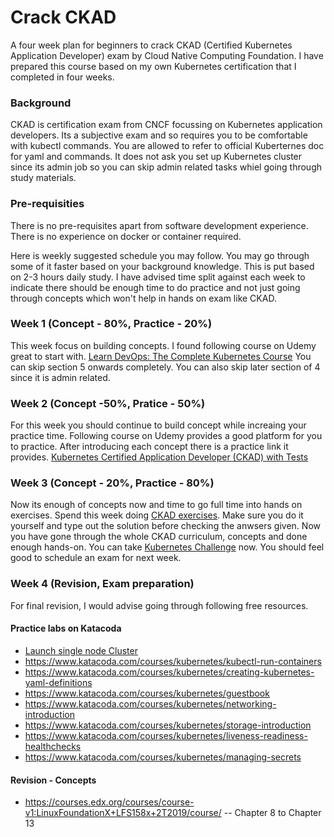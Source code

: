 # Crack CKAD
A four week plan for beginners to crack CKAD (Certified Kubernetes Application Developer) exam by Cloud Native Computing Foundation.
I have prepared this course based on my own Kubernetes certification that I completed in four weeks. 

### Background

CKAD is certification exam from CNCF focussing on Kubernetes application developers. Its a subjective exam and so requires you to be comfortable with kubectl commands. You are allowed to refer to official Kuberternes doc for yaml and commands. It does not ask you set up Kubernetes cluster since its admin job so you can skip admin related tasks whiel going through study materials.  

### Pre-requisities

There is no pre-requisites apart from software development experience. 
There is no experience on docker or container required.

Here is weekly suggested schedule you may follow. You may go through some of it faster based on your background knowledge. 
This is put based on 2-3 hours daily study. I have advised time split against each week to indicate there should be enough time to do practice and not just going through concepts which won't help in hands on exam like CKAD.

### Week 1 (Concept - 80%, Practice - 20%)

This week focus on building concepts. I found following course on Udemy great to start with. 
[Learn DevOps: The Complete Kubernetes Course](https://www.udemy.com/learn-devops-the-complete-kubernetes-course/)
You can skip section 5 onwards completely. You can also skip later section of 4 since it is admin related.

### Week 2 (Concept -50%, Pratice - 50%)

For this week you should continue to build concept while increaing your practice time.
Following course on Udemy provides a good platform for you to practice. After introducing each concept there is a practice link it provides. 
[Kubernetes Certified Application Developer (CKAD) with Tests](https://www.udemy.com/certified-kubernetes-application-developer)

### Week 3 (Concept - 20%, Practice - 80%) 

Now its enough of concepts now and time to go full time into hands on exercises. 
Spend this week doing [CKAD exercises](https://github.com/dgkanatsios/CKAD-exercises). 
Make sure you do it yourself and type out the solution before checking the anwsers given.
Now you have gone through the whole CKAD curriculum, concepts and done enough hands-on.
You can take [Kubernetes Challenge](https://kodekloud.com/p/practice-test-kubernetes-challenge-1-wordpress) now.
You should feel good to schedule an exam for next week. 

### Week 4 (Revision, Exam preparation)

For final revision, I would advise going through following free resources.

#### Practice labs on Katacoda
- [Launch single node Cluster](https://www.katacoda.com/courses/kubernetes/launch-single-node-cluster)
- https://www.katacoda.com/courses/kubernetes/kubectl-run-containers
- https://www.katacoda.com/courses/kubernetes/creating-kubernetes-yaml-definitions
- https://www.katacoda.com/courses/kubernetes/guestbook
- https://www.katacoda.com/courses/kubernetes/networking-introduction
- https://www.katacoda.com/courses/kubernetes/storage-introduction
- https://www.katacoda.com/courses/kubernetes/liveness-readiness-healthchecks
- https://www.katacoda.com/courses/kubernetes/managing-secrets

#### Revision - Concepts
- https://courses.edx.org/courses/course-v1:LinuxFoundationX+LFS158x+2T2019/course/   -- Chapter 8 to Chapter 13


